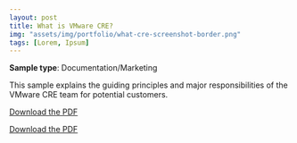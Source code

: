 ```yaml
---
layout: post
title: What is VMware CRE?
img: "assets/img/portfolio/what-cre-screenshot-border.png"
tags: [Lorem, Ipsum]
---
```


**Sample type**: Documentation/Marketing

This sample explains the guiding principles and major responsibilities of the VMware CRE team for potential customers. 

[Download the PDF](_portfolio/vmware-cre.pdf)

<a href="https://raw.githubusercontent.com/bunnnnnnn/bunnnnnnn.github.io/main/_portfolio/vmware-cre.pdf" download>Download the PDF</a>